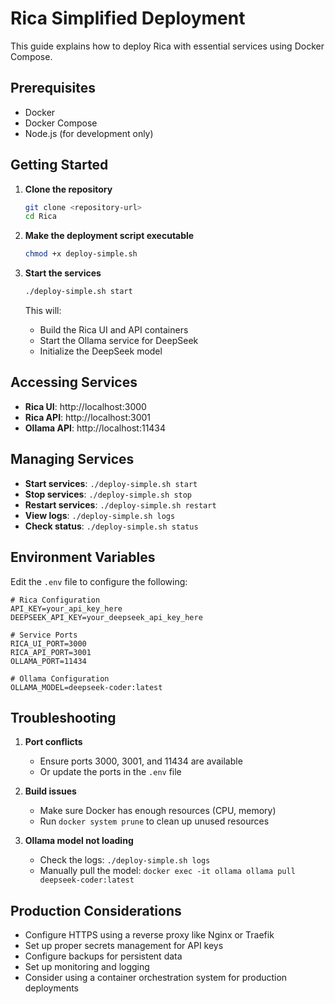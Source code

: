 # Rica Simplified Deployment

This guide explains how to deploy Rica with essential services using Docker Compose.

## Prerequisites

- Docker
- Docker Compose
- Node.js (for development only)

## Getting Started

1. **Clone the repository**
   ```bash
   git clone <repository-url>
   cd Rica
   ```

2. **Make the deployment script executable**
   ```bash
   chmod +x deploy-simple.sh
   ```

3. **Start the services**
   ```bash
   ./deploy-simple.sh start
   ```

   This will:
   - Build the Rica UI and API containers
   - Start the Ollama service for DeepSeek
   - Initialize the DeepSeek model

## Accessing Services

- **Rica UI**: http://localhost:3000
- **Rica API**: http://localhost:3001
- **Ollama API**: http://localhost:11434

## Managing Services

- **Start services**: `./deploy-simple.sh start`
- **Stop services**: `./deploy-simple.sh stop`
- **Restart services**: `./deploy-simple.sh restart`
- **View logs**: `./deploy-simple.sh logs`
- **Check status**: `./deploy-simple.sh status`

## Environment Variables

Edit the `.env` file to configure the following:

```
# Rica Configuration
API_KEY=your_api_key_here
DEEPSEEK_API_KEY=your_deepseek_api_key_here

# Service Ports
RICA_UI_PORT=3000
RICA_API_PORT=3001
OLLAMA_PORT=11434

# Ollama Configuration
OLLAMA_MODEL=deepseek-coder:latest
```

## Troubleshooting

1. **Port conflicts**
   - Ensure ports 3000, 3001, and 11434 are available
   - Or update the ports in the `.env` file

2. **Build issues**
   - Make sure Docker has enough resources (CPU, memory)
   - Run `docker system prune` to clean up unused resources

3. **Ollama model not loading**
   - Check the logs: `./deploy-simple.sh logs`
   - Manually pull the model: `docker exec -it ollama ollama pull deepseek-coder:latest`

## Production Considerations

- Configure HTTPS using a reverse proxy like Nginx or Traefik
- Set up proper secrets management for API keys
- Configure backups for persistent data
- Set up monitoring and logging
- Consider using a container orchestration system for production deployments
